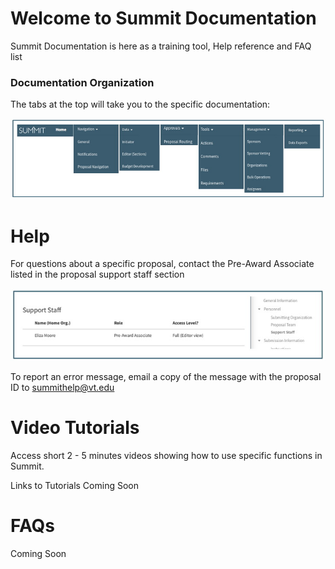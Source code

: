 # Welcome to Summit Documentation
Summit Documentation is here as a training tool, Help reference and FAQ list

### Documentation Organization
The tabs at the top will take you to the specific documentation:

![Documentation Tabs](./images/Ind_Tabs.jpg)

# Help
For questions about a specific proposal, contact the Pre-Award Associate listed in the proposal support staff section

![Pre-Award Associate Listed in Proposal](./images/Ind_PreAward.jpg)

To report an error message, email a copy of the message with the proposal ID to summithelp@vt.edu

# Video Tutorials
Access short 2 - 5 minutes videos showing how to use specific functions in Summit.

Links to Tutorials Coming Soon

# FAQs
Coming Soon

